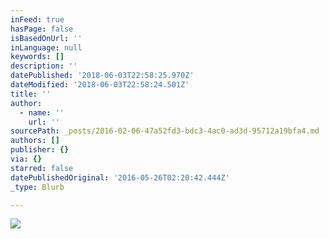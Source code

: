 ```yaml
---
inFeed: true
hasPage: false
isBasedOnUrl: ''
inLanguage: null
keywords: []
description: ''
datePublished: '2018-06-03T22:58:25.970Z'
dateModified: '2018-06-03T22:58:24.501Z'
title: ''
author:
  - name: ''
    url: ''
sourcePath: _posts/2016-02-06-47a52fd3-bdc3-4ac0-ad3d-95712a19bfa4.md
authors: []
publisher: {}
via: {}
starred: false
datePublishedOriginal: '2016-05-26T02:20:42.444Z'
_type: Blurb

---
```

![](https://s3-us-west-2.amazonaws.com/the-grid-img/p/b9d1d512795912cf41173db78383d68a56a3d6e4.png)